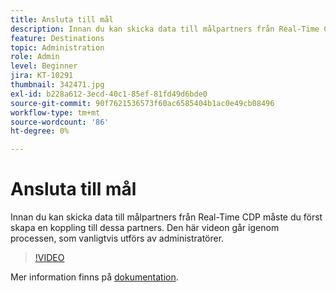 ```yaml
---
title: Ansluta till mål
description: Innan du kan skicka data till målpartners från Real-Time CDP måste du först skapa en koppling till dessa partners. Den här videon går igenom den.. (Beskrivningarna ska vara mellan 60 och 160 tecken)
feature: Destinations
topic: Administration
role: Admin
level: Beginner
jira: KT-10291
thumbnail: 342471.jpg
exl-id: b228a612-3ecd-40c1-85ef-81fd49d6bde0
source-git-commit: 90f7621536573f60ac6585404b1ac0e49cb08496
workflow-type: tm+mt
source-wordcount: '86'
ht-degree: 0%

---
```


# Ansluta till mål

Innan du kan skicka data till målpartners från Real-Time CDP måste du först skapa en koppling till dessa partners. Den här videon går igenom processen, som vanligtvis utförs av administratörer.

>[!VIDEO](https://video.tv.adobe.com/v/342471/?quality=12&learn=on)

Mer information finns på [dokumentation](https://experienceleague.adobe.com/docs/experience-platform/destinations/ui/connect-destination.html?lang=en).
